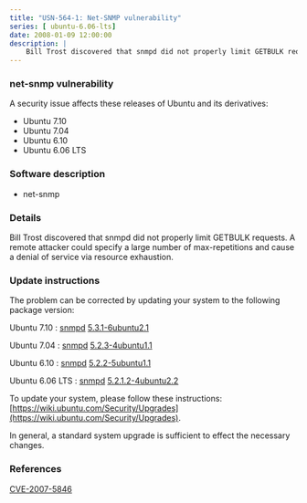 ```yaml
---
title: "USN-564-1: Net-SNMP vulnerability"
series: [ ubuntu-6.06-lts]
date: 2008-01-09 12:00:00
description: |
    Bill Trost discovered that snmpd did not properly limit GETBULK requests. A remote attacker could specify a large number of max-repetitions and cause a denial of service via resource exhaustion. 
--- 
```

 
 


### net-snmp vulnerability

A security issue affects these releases of Ubuntu and its derivatives:

* Ubuntu 7.10
* Ubuntu 7.04
* Ubuntu 6.10
* Ubuntu 6.06 LTS

### Software description

* net-snmp 

### Details

Bill Trost discovered that snmpd did not properly limit GETBULK requests. A remote attacker could specify a large number of max-repetitions and cause a denial of service via resource exhaustion. 

### Update instructions

The problem can be corrected by updating your system to the following package version:

Ubuntu 7.10
 : [snmpd](https://launchpad.net/ubuntu/+source/net-snmp) <span> [5.3.1-6ubuntu2.1](https://launchpad.net/ubuntu/+source/net-snmp/5.3.1-6ubuntu2.1) </span> 

Ubuntu 7.04
 : [snmpd](https://launchpad.net/ubuntu/+source/net-snmp) <span> [5.2.3-4ubuntu1.1](https://launchpad.net/ubuntu/+source/net-snmp/5.2.3-4ubuntu1.1) </span> 

Ubuntu 6.10
 : [snmpd](https://launchpad.net/ubuntu/+source/net-snmp) <span> [5.2.2-5ubuntu1.1](https://launchpad.net/ubuntu/+source/net-snmp/5.2.2-5ubuntu1.1) </span> 

Ubuntu 6.06 LTS
 : [snmpd](https://launchpad.net/ubuntu/+source/net-snmp) <span> [5.2.1.2-4ubuntu2.2](https://launchpad.net/ubuntu/+source/net-snmp/5.2.1.2-4ubuntu2.2) </span> 

To update your system, please follow these instructions: [https://wiki.ubuntu.com/Security/Upgrades](https://wiki.ubuntu.com/Security/Upgrades).

In general, a standard system upgrade is sufficient to effect the necessary changes. 

### References

 
 [CVE-2007-5846](http://people.ubuntu.com/~ubuntu-security/cve/CVE-2007-5846)
 

